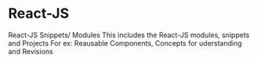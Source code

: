 # React-JS
React-JS Snippets/ Modules
This includes the React-JS modules, snippets and Projects 
For ex: Reausable Components, Concepts for uderstanding and Revisions
